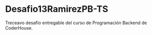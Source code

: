 # Desafio13RamirezPB-TS
 Treceavo desafío entregable del curso de Programación Backend de CoderHouse.
